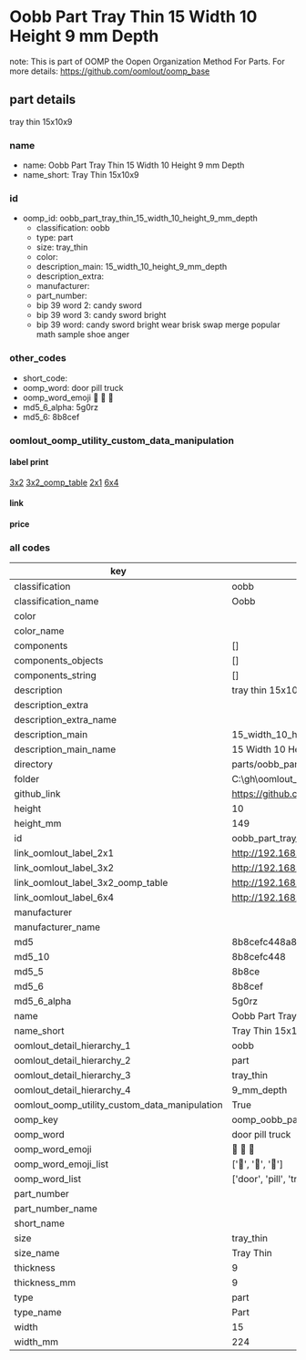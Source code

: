 # Oobb Part Tray Thin 15 Width 10 Height 9 mm Depth  

note: This is part of OOMP the Oopen Organization Method For Parts. For more details: https://github.com/oomlout/oomp_base

##  part details
  



tray thin 15x10x9



### name
* name: Oobb Part Tray Thin 15 Width 10 Height 9 mm Depth
* name_short: Tray Thin 15x10x9 
### id
* oomp_id: oobb_part_tray_thin_15_width_10_height_9_mm_depth
  * classification: oobb
  * type: part
  * size: tray_thin
  * color: 
  * description_main: 15_width_10_height_9_mm_depth
  * description_extra: 
  * manufacturer: 
  * part_number: 
  * bip 39 word 2: candy sword
  * bip 39 word 3: candy sword bright
  * bip 39 word: candy sword bright wear brisk swap merge popular math sample shoe anger

### other_codes
* short_code: 
* oomp_word: door pill truck
* oomp_word_emoji :door: :pill: :truck:
* md5_6_alpha: 5g0rz
* md5_6: 8b8cef






### oomlout_oomp_utility_custom_data_manipulation
#### label print
[3x2](http://192.168.1.245:1112/?label=oomp%205g0rz)
[3x2_oomp_table](http://192.168.1.108:1112/?label=oomp%205g0rz)
[2x1](http://192.168.1.242:1112/?label=oomp%205g0rz)
[6x4](http://192.168.1.55:1112/?label=oomp%205g0rz)    

#### link

                              

#### price







### all codes 
| key | value |  
| --- | --- |  
| classification | oobb |  
| classification_name | Oobb |  
| color |  |  
| color_name |  |  
| components | [] |  
| components_objects | [] |  
| components_string | [] |  
| description | tray thin 15x10x9 |  
| description_extra |  |  
| description_extra_name |  |  
| description_main | 15_width_10_height_9_mm_depth |  
| description_main_name | 15 Width 10 Height 9 mm Depth |  
| directory | parts/oobb_part_tray_thin_15_width_10_height_9_mm_depth |  
| folder | C:\gh\oomlout_oobb_version_4_generated_parts\parts\oobb_part_tray_thin_15_width_10_height_9_mm_depth |  
| github_link | https://github.com/oomlout/oomlout_oomp_part_src/tree/main/parts/oobb_part_tray_thin_15_width_10_height_9_mm_depth |  
| height | 10 |  
| height_mm | 149 |  
| id | oobb_part_tray_thin_15_width_10_height_9_mm_depth |  
| link_oomlout_label_2x1 | http://192.168.1.242:1112/?label=oomp%205g0rz |  
| link_oomlout_label_3x2 | http://192.168.1.245:1112/?label=oomp%205g0rz |  
| link_oomlout_label_3x2_oomp_table | http://192.168.1.108:1112/?label=oomp%205g0rz |  
| link_oomlout_label_6x4 | http://192.168.1.55:1112/?label=oomp%205g0rz |  
| manufacturer |  |  
| manufacturer_name |  |  
| md5 | 8b8cefc448a8316f6d0e2f863837110a |  
| md5_10 | 8b8cefc448 |  
| md5_5 | 8b8ce |  
| md5_6 | 8b8cef |  
| md5_6_alpha | 5g0rz |  
| name | Oobb Part Tray Thin 15 Width 10 Height 9 mm Depth |  
| name_short | Tray Thin 15x10x9  |  
| oomlout_detail_hierarchy_1 | oobb |  
| oomlout_detail_hierarchy_2 | part |  
| oomlout_detail_hierarchy_3 | tray_thin |  
| oomlout_detail_hierarchy_4 | 9_mm_depth |  
| oomlout_oomp_utility_custom_data_manipulation | True |  
| oomp_key | oomp_oobb_part_tray_thin_15_width_10_height_9_mm_depth |  
| oomp_word | door pill truck |  
| oomp_word_emoji | :door: :pill: :truck: |  
| oomp_word_emoji_list | [':door:', ':pill:', ':truck:'] |  
| oomp_word_list | ['door', 'pill', 'truck'] |  
| part_number |  |  
| part_number_name |  |  
| short_name |  |  
| size | tray_thin |  
| size_name | Tray Thin |  
| thickness | 9 |  
| thickness_mm | 9 |  
| type | part |  
| type_name | Part |  
| width | 15 |  
| width_mm | 224 |  
